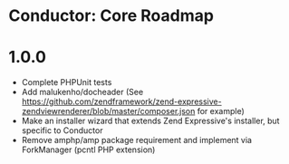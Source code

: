 Conductor: Core Roadmap
=======================

# 1.0.0
- Complete PHPUnit tests
- Add malukenho/docheader (See 
  https://github.com/zendframework/zend-expressive-zendviewrenderer/blob/master/composer.json for example)
- Make an installer wizard that extends Zend Expressive's installer, but specific to Conductor
- Remove amphp/amp package requirement and implement via ForkManager (pcntl PHP extension)

